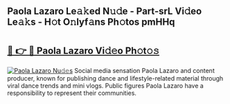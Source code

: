 ## Paola Lazaro Le𝚊𝚔ed N𝚞𝚍e - Part-srL Vi𝚍eo Le𝚊𝚔s - H𝚘t O𝚗lyf𝚊ns Ph𝚘tos pmHHq

# <h2><a href="http://hf0z83.feru.top/?c=Paola+Lazaro">🔗 👉 🔴 Paola Lazaro Vi𝚍𝚎o Ph𝚘t𝚘𝚜</a></h2>

[![Paola Lazaro Nu𝚍𝚎s](https://i.imgur.com/0TWrTi3.gif)](http://hf0z83.feru.top/?c=Paola+Lazaro)
Social media sensation Paola Lazaro and content producer, known for publishing dance and lifestyle-related material through viral dance trends and mini vlogs. Public figures Paola Lazaro have a responsibility to represent their communities. 
